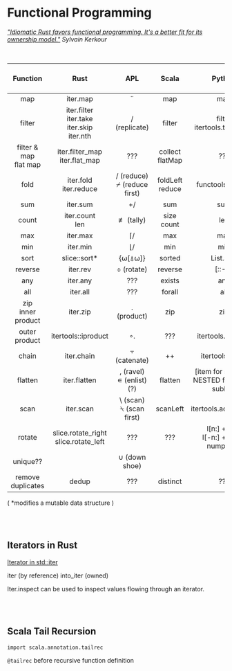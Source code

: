 # Functional Programming

*["Idiomatic Rust favors functional programming. It's a better fit for its ownership model."](https://kerkour.com/rust-functional-programming)  Sylvain Kerkour*


<br>

| Function | Rust | APL | Scala | Python | R ( Tidyerse ) |
|:--:|:--:|:--:|:--:|:--:|:--:|
| map | iter.map | ¨ | map | map | map |
| filter | iter.filter<br>iter.take<br>iter.skip<br>iter.nth | / (replicate) | filter | filter<br>itertools.takewhile | filter |
| filter & map<br>flat map | iter.filter_map<br>iter.flat_map | ??? | collect<br>flatMap | ??? | ??? |
| fold | iter.fold<br>iter.reduce | / (reduce)<br>⌿ (reduce first) | foldLeft<br>reduce | functools.reduce | ??? |
| sum | iter.sum| +/ | sum | sum | ??? |
| count | iter.count<br>len | ≢ (tally) | size<br>count | len | ??? |
| max | iter.max | ⌈/ | max | max | max |
| min | iter.min | ⌊/ | min | min | min |
| sort | slice::sort* | {⍵[⍋⍵]} | sorted | List.sort | ??? |
| reverse | iter.rev | ⌽ (rotate) | reverse | [::-1] | ??? |
| any | iter.any | ??? | exists | any | ??? |
| all | iter.all | ??? | forall | all | ??? |
| zip<br>inner product | iter.zip | . (product) | zip | zip | ??? |
| outer product | itertools::iproduct | ∘. | ??? | itertools.product | ??? |
| chain | iter.chain | ⍪ (catenate) | ++ | itertools.chain | ??? |
| flatten | iter.flatten | , (ravel)<br>∊ (enlist) (?) | flatten | [item for sublist in NESTED for item in sublist] | ??? |
| scan | iter.scan | \\ (scan)<br>⍀ (scan first) | scanLeft | itertools.accumulate | ??? |
| rotate | slice.rotate_right<br>slice.rotate_left | ??? | ??? | l[n:] + l[:n]<br>l[-n:] + l[:-n]<br>numpy.roll | ??? |
| unique?? |  | ∪ (down shoe) |  |  | ??? |
| remove duplicates | dedup | ??? | distinct | ??? | ??? |

( *modifies a mutable data structure )


<br><br>
## Iterators in Rust

[Iterator in std::iter](https://doc.rust-lang.org/std/iter/trait.Iterator.html)

iter (by reference)
into_iter (owned)

Iter.inspect can be used to inspect values flowing through an iterator.

<br><br>
## Scala Tail Recursion
`import scala.annotation.tailrec`

`@tailrec` before recursive function definition

